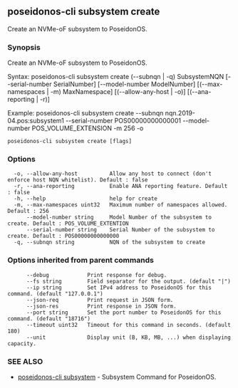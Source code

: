 ## poseidonos-cli subsystem create

Create an NVMe-oF subsystem to PoseidonOS.

### Synopsis

Create an NVMe-oF subsystem to PoseidonOS.

Syntax:
	poseidonos-cli subsystem create (--subnqn | -q) SubsystemNQN 
	[--serial-number SerialNumber] [--model-number ModelNumber] 
	[(--max-namespaces | -m) MaxNamespace] [(--allow-any-host | -o)] [(--ana-reporting | -r)]

Example:
	poseidonos-cli subsystem create --subnqn nqn.2019-04.pos:subsystem1 
	--serial-number POS00000000000001 --model-number POS_VOLUME_EXTENSION -m 256 -o
    

```
poseidonos-cli subsystem create [flags]
```

### Options

```
  -o, --allow-any-host          Allow any host to connect (don't enforce host NQN whitelist). Default : false
  -r, --ana-reporting           Enable ANA reporting feature. Default : false
  -h, --help                    help for create
  -m, --max-namespaces uint32   Maximum number of namespaces allowed. Default : 256
      --model-number string     Model Number of the subsystem to create. Default : POS_VOLUME_EXTENTION
      --serial-number string    Serial Number of the subsystem to create. Default : POS00000000000000
  -q, --subnqn string           NQN of the subsystem to create
```

### Options inherited from parent commands

```
      --debug            Print response for debug.
      --fs string        Field separator for the output. (default "|")
      --ip string        Set IPv4 address to PoseidonOS for this command. (default "127.0.0.1")
      --json-req         Print request in JSON form.
      --json-res         Print response in JSON form.
      --port string      Set the port number to PoseidonOS for this command. (default "18716")
      --timeout uint32   Timeout for this command in seconds. (default 180)
      --unit             Display unit (B, KB, MB, ...) when displaying capacity.
```

### SEE ALSO

* [poseidonos-cli subsystem](poseidonos-cli_subsystem.md)	 - Subsystem Command for PoseidonOS.

